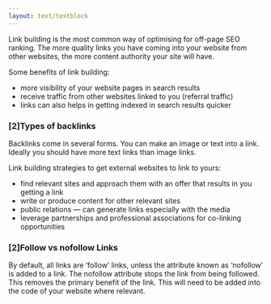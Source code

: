 ```yaml
---
layout: text/textblock
---
```

Link building is the most common way of optimising for off-page SEO ranking. The more quality links you have coming into your website from other websites, the more content authority your site will have.

Some benefits of link building:
- more visibility of your website pages in search results
- receive traffic from other websites linked to you (referral traffic)
- links can also helps in getting indexed in search results quicker

### [2]Types of backlinks
Backlinks come in several forms. You can make an image or text into a link. Ideally you should have more text links than image links.

Link building strategies to get external websites to link to yours:
- find relevant sites and approach them with an offer that results in you getting a link
- write or produce content for other relevant sites
- public relations — can generate links especially with the media
- leverage partnerships and professional associations for co-linking opportunities

### [2]Follow vs nofollow Links
By default, all links are ‘follow’ links, unless the attribute known as ‘nofollow’ is added to a link. The nofollow attribute stops the link from being followed. This removes the primary benefit of the link. This will need to be added into the code of your website where relevant.

